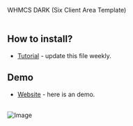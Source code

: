 WHMCS DARK (Six Client Area Template)<br/><br />

## How to install?
* [Tutorial](https://pipiasibogdan.ovh/github/whmcs-dark/) - update this file weekly.

## Demo
* [Website](https://core.cynichost.com) - here is an demo.<br /><br />

![Image](https://core.cynichost.com/templates/six/css/demo.bmp)

